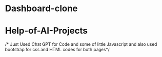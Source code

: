 ﻿# Dashboard-clone
# Help-of-AI-Projects
/* Just Used Chat GPT for Code and some of little Javascript and also used bootstrap for css and HTML codes for both pages*/
